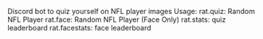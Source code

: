 Discord bot to quiz yourself on NFL player images
Usage:
rat.quiz: Random NFL Player
rat.face: Random NFL Player (Face Only)
rat.stats: quiz leaderboard
rat.facestats: face leaderboard

